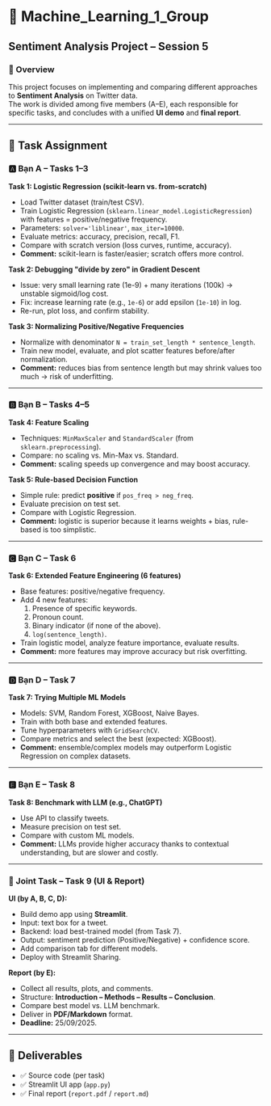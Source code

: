 # 📖 Machine_Learning_1_Group  
## Sentiment Analysis Project – Session 5  

### 📌 Overview  
This project focuses on implementing and comparing different approaches to **Sentiment Analysis** on Twitter data.  
The work is divided among five members (A–E), each responsible for specific tasks, and concludes with a unified **UI demo** and **final report**.  

---

## 👥 Task Assignment  

### 🅰️ Bạn A – Tasks 1–3  

**Task 1: Logistic Regression (scikit-learn vs. from-scratch)**  
- Load Twitter dataset (train/test CSV).  
- Train Logistic Regression (`sklearn.linear_model.LogisticRegression`) with features = positive/negative frequency.  
- Parameters: `solver='liblinear'`, `max_iter=10000`.  
- Evaluate metrics: accuracy, precision, recall, F1.  
- Compare with scratch version (loss curves, runtime, accuracy).  
- **Comment:** scikit-learn is faster/easier; scratch offers more control.  

**Task 2: Debugging "divide by zero" in Gradient Descent**  
- Issue: very small learning rate (1e-9) + many iterations (100k) → unstable sigmoid/log cost.  
- Fix: increase learning rate (e.g., `1e-6`) or add epsilon (`1e-10`) in log.  
- Re-run, plot loss, and confirm stability.  

**Task 3: Normalizing Positive/Negative Frequencies**  
- Normalize with denominator `N = train_set_length * sentence_length`.  
- Train new model, evaluate, and plot scatter features before/after normalization.  
- **Comment:** reduces bias from sentence length but may shrink values too much → risk of underfitting.  

---

### 🅱️ Bạn B – Tasks 4–5  

**Task 4: Feature Scaling**  
- Techniques: `MinMaxScaler` and `StandardScaler` (from `sklearn.preprocessing`).  
- Compare: no scaling vs. Min-Max vs. Standard.  
- **Comment:** scaling speeds up convergence and may boost accuracy.  

**Task 5: Rule-based Decision Function**  
- Simple rule: predict **positive** if `pos_freq > neg_freq`.  
- Evaluate precision on test set.  
- Compare with Logistic Regression.  
- **Comment:** logistic is superior because it learns weights + bias, rule-based is too simplistic.  

---

### 🅲 Bạn C – Task 6  

**Task 6: Extended Feature Engineering (6 features)**  
- Base features: positive/negative frequency.  
- Add 4 new features:  
  1. Presence of specific keywords.  
  2. Pronoun count.  
  3. Binary indicator (if none of the above).  
  4. `log(sentence_length)`.  
- Train logistic model, analyze feature importance, evaluate results.  
- **Comment:** more features may improve accuracy but risk overfitting.  

---

### 🅳 Bạn D – Task 7  

**Task 7: Trying Multiple ML Models**  
- Models: SVM, Random Forest, XGBoost, Naive Bayes.  
- Train with both base and extended features.  
- Tune hyperparameters with `GridSearchCV`.  
- Compare metrics and select the best (expected: XGBoost).  
- **Comment:** ensemble/complex models may outperform Logistic Regression on complex datasets.  

---

### 🅴 Bạn E – Task 8  

**Task 8: Benchmark with LLM (e.g., ChatGPT)**  
- Use API to classify tweets.  
- Measure precision on test set.  
- Compare with custom ML models.  
- **Comment:** LLMs provide higher accuracy thanks to contextual understanding, but are slower and costly.  

---

### 🤝 Joint Task – Task 9 (UI & Report)  

**UI (by A, B, C, D):**  
- Build demo app using **Streamlit**.  
- Input: text box for a tweet.  
- Backend: load best-trained model (from Task 7).  
- Output: sentiment prediction (Positive/Negative) + confidence score.  
- Add comparison tab for different models.  
- Deploy with Streamlit Sharing.  

**Report (by E):**  
- Collect all results, plots, and comments.  
- Structure: **Introduction – Methods – Results – Conclusion**.  
- Compare best model vs. LLM benchmark.  
- Deliver in **PDF/Markdown** format.  
- **Deadline:** 25/09/2025.  

---

## 📂 Deliverables  
- ✅ Source code (per task)  
- ✅ Streamlit UI app (`app.py`)  
- ✅ Final report (`report.pdf` / `report.md`)  
